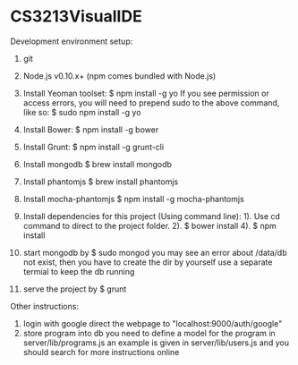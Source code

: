 CS3213VisualIDE
===============

Development environment setup:
1. git
2. Node.js v0.10.x+ (npm comes bundled with Node.js)
3. Install Yeoman toolset:
    $ npm install -g yo
  If you see permission or access errors, you will need to prepend sudo to the above command, like so:
    $ sudo npm install -g yo
4. Install Bower:
    $ npm install -g bower
5. Install Grunt:
    $ npm install -g grunt-cli
6. Install mongodb
	$ brew install mongodb 
7. Install phantomjs
	$ brew install phantomjs
8. Install mocha-phantomjs
	$ npm install -g mocha-phantomjs

9. Install dependencies for this project (Using command line):
  1). Use cd command to direct to the project folder.
  2). $ bower install
  4). $ npm install
10. start mongodb by 
	$ sudo mongod
	you may see an error about /data/db not exist, then you have to create the dir by yourself 
	use a separate termial to keep the db running
11. serve the project by 
	$ grunt



Other instructions:
1. login with google 
  direct the webpage to "localhost:9000/auth/google" 
2. store program into db
  you need to define a model for the program in server/lib/programs.js
  an example is given in server/lib/users.js
  and you should search for more instructions online
